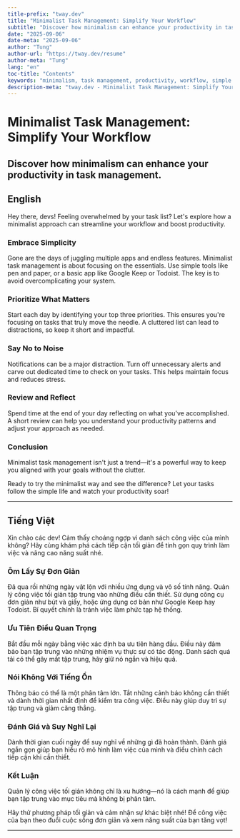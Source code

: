 ```yaml
---
title-prefix: "tway.dev"
title: "Minimalist Task Management: Simplify Your Workflow"
subtitle: "Discover how minimalism can enhance your productivity in task management."
date: "2025-09-06"
date-meta: "2025-09-06"
author: "Tung"
author-url: "https://tway.dev/resume"
author-meta: "Tung"
lang: "en"
toc-title: "Contents"
keywords: "minimalism, task management, productivity, workflow, simple tools"
description-meta: "tway.dev - Minimalist Task Management: Simplify Your Workflow - Discover how minimalism can enhance your productivity in task management."
---
```


# Minimalist Task Management: Simplify Your Workflow
## Discover how minimalism can enhance your productivity in task management.

## English
Hey there, devs! Feeling overwhelmed by your task list? Let's explore how a minimalist approach can streamline your workflow and boost productivity.

### Embrace Simplicity
  
Gone are the days of juggling multiple apps and endless features. Minimalist task management is about focusing on the essentials. Use simple tools like pen and paper, or a basic app like Google Keep or Todoist. The key is to avoid overcomplicating your system.

### Prioritize What Matters

Start each day by identifying your top three priorities. This ensures you're focusing on tasks that truly move the needle. A cluttered list can lead to distractions, so keep it short and impactful.

### Say No to Noise

Notifications can be a major distraction. Turn off unnecessary alerts and carve out dedicated time to check on your tasks. This helps maintain focus and reduces stress.

### Review and Reflect

Spend time at the end of your day reflecting on what you've accomplished. A short review can help you understand your productivity patterns and adjust your approach as needed.

### Conclusion

Minimalist task management isn't just a trend—it's a powerful way to keep you aligned with your goals without the clutter.

Ready to try the minimalist way and see the difference? Let your tasks follow the simple life and watch your productivity soar!

---

## Tiếng Việt
Xin chào các dev! Cảm thấy choáng ngợp vì danh sách công việc của mình không? Hãy cùng khám phá cách tiếp cận tối giản để tinh gọn quy trình làm việc và nâng cao năng suất nhé.

### Ôm Lấy Sự Đơn Giản

Đã qua rồi những ngày vật lộn với nhiều ứng dụng và vô số tính năng. Quản lý công việc tối giản tập trung vào những điều cần thiết. Sử dụng công cụ đơn giản như bút và giấy, hoặc ứng dụng cơ bản như Google Keep hay Todoist. Bí quyết chính là tránh việc làm phức tạp hệ thống.

### Ưu Tiên Điều Quan Trọng

Bắt đầu mỗi ngày bằng việc xác định ba ưu tiên hàng đầu. Điều này đảm bảo bạn tập trung vào những nhiệm vụ thực sự có tác động. Danh sách quá tải có thể gây mất tập trung, hãy giữ nó ngắn và hiệu quả.

### Nói Không Với Tiếng Ồn

Thông báo có thể là một phân tâm lớn. Tắt những cảnh báo không cần thiết và dành thời gian nhất định để kiểm tra công việc. Điều này giúp duy trì sự tập trung và giảm căng thẳng.

### Đánh Giá và Suy Nghĩ Lại

Dành thời gian cuối ngày để suy nghĩ về những gì đã hoàn thành. Đánh giá ngắn gọn giúp bạn hiểu rõ mô hình làm việc của mình và điều chỉnh cách tiếp cận khi cần thiết.

### Kết Luận

Quản lý công việc tối giản không chỉ là xu hướng—nó là cách mạnh để giúp bạn tập trung vào mục tiêu mà không bị phân tâm.

Hãy thử phương pháp tối giản và cảm nhận sự khác biệt nhé! Để công việc của bạn theo đuổi cuộc sống đơn giản và xem năng suất của bạn tăng vọt!

---
